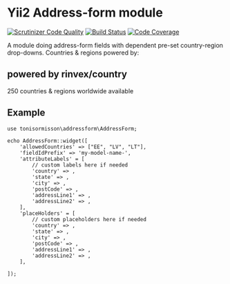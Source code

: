 # Yii2 Address-form module
[![Scrutinizer Code Quality](https://scrutinizer-ci.com/g/TonisOrmisson/yii2-address-form/badges/quality-score.png?b=master)](https://scrutinizer-ci.com/g/TonisOrmisson/yii2-address-form/?branch=master)
[![Build Status](https://scrutinizer-ci.com/g/TonisOrmisson/yii2-address-form/badges/build.png?b=master)](https://scrutinizer-ci.com/g/TonisOrmisson/yii2-address-form/build-status/master)
[![Code Coverage](https://scrutinizer-ci.com/g/TonisOrmisson/yii2-address-form/badges/coverage.png?b=master)](https://scrutinizer-ci.com/g/TonisOrmisson/yii2-address-form/?branch=master)

A module doing address-form fields with dependent pre-set country-region drop-downs.
Countries & regions powered by:

## powered by rinvex/country
 
250 countries & regions worldwide available

## Example
```
use tonisormisson\addressform\AddressForm; 

echo AddressForm::widget([
    'allowedCountries' => ["EE", "LV", "LT"],
    'fieldIdPrefix' => 'my-model-name-',
    'attributeLabels' = [
        // custom labels here if needed
        'country' => ,
        'state' => ,
        'city' => ,
        'postCode' => ,
        'addressLine1' => ,
        'addressLine2' => ,
    ],
    'placeHolders' = [
        // custom placeholders here if needed
        'country' => ,
        'state' => ,
        'city' => ,
        'postCode' => ,
        'addressLine1' => ,
        'addressLine2' => ,
    ],
            
]);
```
    